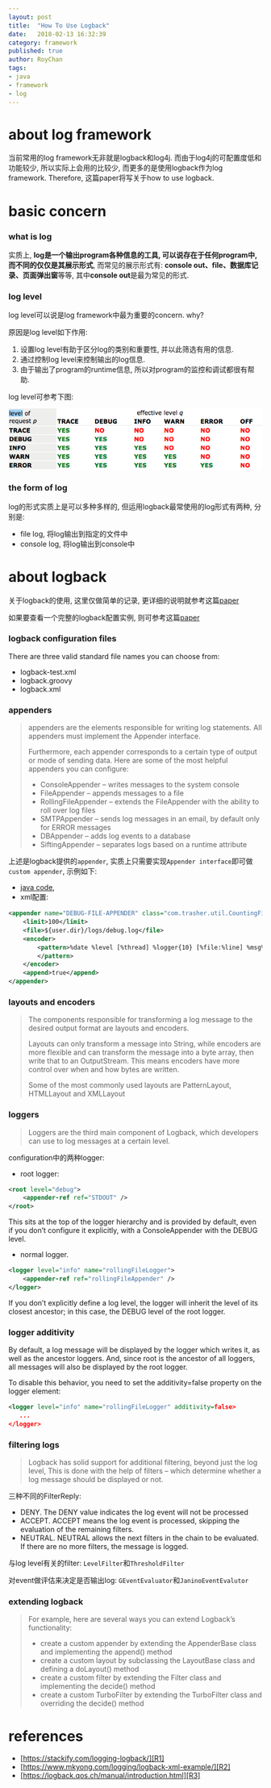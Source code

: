 ```yaml
---
layout: post
title:  "How To Use Logback"
date:   2018-02-13 16:32:39
category: framework
published: true
author: RoyChan
tags:
- java
- framework
- log
---
```


# about log framework
当前常用的log framework无非就是logback和log4j. 而由于log4j的可配置度低和功能较少, 所以实际上会用的比较少, 而更多的是使用logback作为log framework. Therefore, 这篇paper将写关于how to use logback.

# basic concern
### what is log
实质上, **log是一个输出program各种信息的工具, 可以说存在于任何program中, 而不同的仅仅是其展示形式**, 而常见的展示形式有: **console out、file、数据库记录、页面弹出窗**等等, 其中**console out**是最为常见的形式.

### log level
log level可以说是log framework中最为重要的concern. why? 

原因是log level如下作用:
1. 设置log level有助于区分log的类别和重要性, 并以此筛选有用的信息.
2. 通过控制log level来控制输出的log信息. 
3. 由于输出了program的runtime信息, 所以对program的监控和调试都很有帮助.

log level可参考下图:

![log_level](https://raw.githubusercontent.com/RoyWorld/RoyWorld.github.io/master/images/20180213/20180213_log_level.png)

### the form of log
 log的形式实质上是可以多种多样的, 但运用logback最常使用的log形式有两种, 分别是:
 * file log, 将log输出到指定的文件中
 * console log, 将log输出到console中
 
# about logback
关于logback的使用, 这里仅做简单的记录, 更详细的说明就参考这篇[paper][R1]

如果要查看一个完整的logback配置实例, 则可参考这篇[paper][R2]

### logback configuration files
There are three valid standard file names you can choose from:
* logback-test.xml
* logback.groovy
* logback.xml

### appenders
> appenders are the elements responsible for writing log statements. All appenders must implement the Appender interface.
> 
> Furthermore, each appender corresponds to a certain type of output or mode of sending data. Here are some of the most helpful appenders you can configure:
> * ConsoleAppender – writes messages to the system console
> * FileAppender – appends messages to a file
> * RollingFileAppender – extends the FileAppender with the ability to roll over log files
> * SMTPAppender – sends log messages in an email, by default only for ERROR messages
> * DBAppender – adds log events to a database
> * SiftingAppender – separates logs based on a runtime attribute

上述是logback提供的`appender`, 实质上只需要实现`Appender interface`即可做`custom appender`, 示例如下:
* [java code][R4], 
* xml配置:

```xml
<appender name="DEBUG-FILE-APPENDER" class="com.trasher.util.CountingFileAppender">
    <limit>100</limit>
    <file>${user.dir}/logs/debug.log</file>
    <encoder>
        <pattern>%date %level [%thread] %logger{10} [%file:%line] %msg%n
        </pattern>
    </encoder>
    <append>true</append>
</appender>
```


### layouts and encoders
> The components responsible for transforming a log message to the desired output format are layouts and encoders.
>
> Layouts can only transform a message into String, while encoders are more flexible and can transform the message into a byte array, then write that to an OutputStream. This means encoders have more control over when and how bytes are written.
>
> Some of the most commonly used layouts are PatternLayout, HTMLLayout and XMLLayout

### loggers
> Loggers are the third main component of Logback, which developers can use to log messages at a certain level.

configuration中的两种logger:
* root logger:

```xml
<root level="debug">
    <appender-ref ref="STDOUT" />
</root>
```
This sits at the top of the logger hierarchy and is provided by default, even if you don’t configure it explicitly, with a ConsoleAppender with the DEBUG level.
* normal logger. 

```xml
<logger level="info" name="rollingFileLogger">
    <appender-ref ref="rollingFileAppender" />
</logger>
```

If you don’t explicitly define a log level, the logger will inherit the level of its closest ancestor; in this case, the DEBUG level of the root logger.


### logger additivity
By default, a log message will be displayed by the logger which writes it, as well as the ancestor loggers. And, since root is the ancestor of all loggers, all messages will also be displayed by the root logger.

To disable this behavior, you need to set the additivity=false property on the logger element:
```xml
<logger level="info" name="rollingFileLogger" additivity=false>
   ...
</logger>
```
### filtering logs
> Logback has solid support for additional filtering, beyond just the log level, This is done with the help of filters – which determine whether a log message should be displayed or not.

三种不同的FilterReply:
* DENY. The DENY value indicates the log event will not be processed 
* ACCEPT. ACCEPT means the log event is processed, skipping the evaluation of the remaining filters.
* NEUTRAL. NEUTRAL allows the next filters in the chain to be evaluated. If there are no more filters, the message is logged.

与log level有关的filter: `LevelFilter`和`ThresholdFilter`

对event做评估来决定是否输出log: `GEventEvaluator`和`JaninoEventEvalutor`

### extending logback
> For example, here are several ways you can extend Logback’s functionality:
> 
> * create a custom appender by extending the AppenderBase class and implementing the append() method
> * create a custom layout by subclassing the LayoutBase class and defining a doLayout() method
> * create a custom filter by extending the Filter class and implementing the decide() method
> * create a custom TurboFilter by extending the TurboFilter class and overriding the decide() method

# references
- [https://stackify.com/logging-logback/][R1]
- [https://www.mkyong.com/logging/logback-xml-example/][R2]
- [https://logback.qos.ch/manual/introduction.html][R3]

[R1]: https://stackify.com/logging-logback/
[R2]: https://www.mkyong.com/logging/logback-xml-example/
[R3]: https://logback.qos.ch/manual/introduction.html
[R4]: https://raw.githubusercontent.com/RoyWorld/RoyWorld.github.io/master/images/20180213/20180213_custom_appender.java
